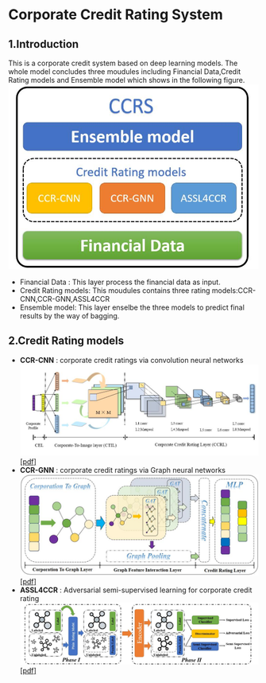 # Corporate Credit Rating System

## 1.Introduction
This is a corporate credit system based on deep learning models. The whole model concludes three moudules including Financial Data,Credit Rating models and Ensemble model  which shows in the following figure.
![avatar](./images/architecture.jpg)
* Financial Data : This layer process the financial data as input.
* Credit Rating models: This moudules contains three rating models:CCR-CNN,CCR-GNN,ASSL4CCR
* Ensemble model: This layer enselbe the three models to predict final results by the way of bagging.


## 2.Credit Rating models
* **CCR-CNN** :  corporate credit ratings via convolution neural networks
![avatar](./images/ccrcnn.jpg)
[[pdf]](https://arxiv.org/abs/2012.03744)
* **CCR-GNN** : corporate credit ratings via Graph neural networks
![avatar](./images/ccrgnn.jpg)
[[pdf]](https://arxiv.org/abs/2012.01933)
* **ASSL4CCR** : Adversarial semi-supervised learning for corporate credit rating 
![avatar](./images/assl4ccr.jpg)
[[pdf]]()